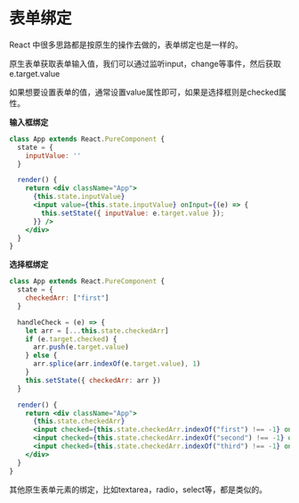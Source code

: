 # 表单绑定

React 中很多思路都是按原生的操作去做的，表单绑定也是一样的。

原生表单获取表单输入值，我们可以通过监听input，change等事件，然后获取e.target.value

如果想要设置表单的值，通常设置value属性即可，如果是选择框则是checked属性。

**输入框绑定**
```jsx
class App extends React.PureComponent {
  state = {
    inputValue: ''
  }

  render() {
    return <div className="App">
      {this.state.inputValue}
      <input value={this.state.inputValue} onInput={(e) => {
        this.setState({ inputValue: e.target.value });
      }} />
    </div>
  }
}
```

**选择框绑定**
```jsx
class App extends React.PureComponent {
  state = {
    checkedArr: ["first"]
  }

  handleCheck = (e) => {
    let arr = [...this.state.checkedArr]
    if (e.target.checked) {
      arr.push(e.target.value)
    } else {
      arr.splice(arr.indexOf(e.target.value), 1)
    }
    this.setState({ checkedArr: arr })
  }

  render() {
    return <div className="App">
      {this.state.checkedArr}
      <input checked={this.state.checkedArr.indexOf("first") !== -1} onChange={this.handleCheck} value="first" type="checkbox" name="choose" />选项1
      <input checked={this.state.checkedArr.indexOf("second") !== -1} onChange={this.handleCheck} value="second" type="checkbox" name="choose" />选项2
      <input checked={this.state.checkedArr.indexOf("third") !== -1} onChange={this.handleCheck} value="thrid" type="checkbox" name="choose" />选项3
    </div>
  }
}
```

其他原生表单元素的绑定，比如textarea，radio，select等，都是类似的。